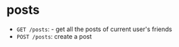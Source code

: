 # posts

- `GET /posts`: - get all the posts of current user's friends
- `POST /posts`: create a post
